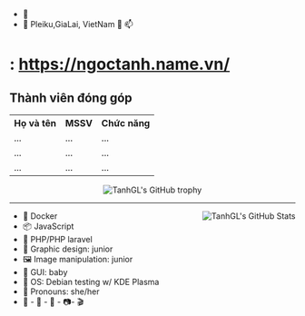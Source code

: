 -   👀 
- 🌱 Pleiku,GiaLai, VietNam 💞️ 📫 
# : https://ngoctanh.name.vn/


                       
<html>

<body>

<h2>Thành viên đóng góp</h2>

<table style="width:100%">
  <tr>
    <th>Họ và tên</th>
    <th>MSSV</th>
    <th>Chức năng</th>
  </tr>
  <tr>
    <td>...</td>
    <td>...</td>
    <td>...</td>
  </tr>
  <tr>
    <td>...</td>
    <td>...</td>
    <td>...</td>
  </tr>
   <tr>
    <td>...</td>
    <td>...</td>
    <td>...</td>
  </tr>
</table>







<div align="center">
  <img src="https://github-profile-trophy.vercel.app/?username=TanhGL&column=-1" alt="TanhGL's GitHub trophy">
</div>

<hr>

[//]: https://github-readme-stats.vercel.app/api?username=TanhGL&count_private=true&show_icons=true&theme=buefy&custom_title=🧶%20Rongrong%20is%20vibrating

<img align="right" src="https://github-readme-stats-tanhgl.vercel.app/api?username=TanhGL&count_private=true&show_icons=true&theme=buefy&custom_title=🧶%20Rongrong%20is%20vibrating" alt="TanhGL's GitHub Stats">


- 🦈 Docker 
- 📦 JavaScript
- 👀 PHP/PHP laravel
- 🎨 Graphic design: junior
- 🖼️ Image manipulation: junior
- 📱 GUI: baby
- 🍥 OS: Debian testing w/ KDE Plasma
- 💭 Pronouns: she/her
- 📣 - 🐍 - 💬 - 📷- 🎬 

